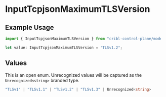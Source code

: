 # InputTcpjsonMaximumTLSVersion

## Example Usage

```typescript
import { InputTcpjsonMaximumTLSVersion } from "cribl-control-plane/models/operations";

let value: InputTcpjsonMaximumTLSVersion = "TLSv1.2";
```

## Values

This is an open enum. Unrecognized values will be captured as the `Unrecognized<string>` branded type.

```typescript
"TLSv1" | "TLSv1.1" | "TLSv1.2" | "TLSv1.3" | Unrecognized<string>
```